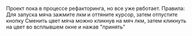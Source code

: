 Проект пока в процессе рефакторинга, но все уже рвботает.
Правила:
Для запуска мяча зажмите лкм и оттяните курсор, затем отпустите кнопку
Сменить цвет мяча можно кликнув на мяч лкм, затем кликнуть на цвет во всплывшем окне и нажав "принять"
